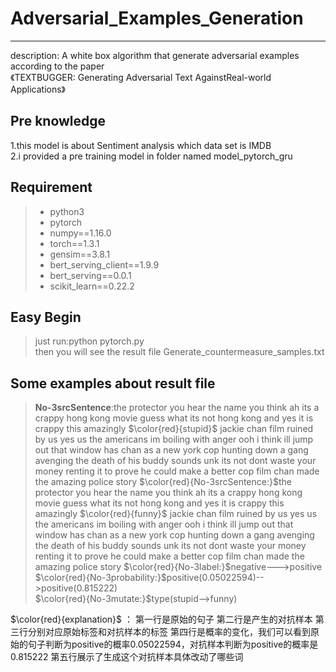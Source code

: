 # Adversarial_Examples_Generation 

------

description:  A white box algorithm that generate adversarial examples according to the paper  
《TEXTBUGGER: Generating Adversarial Text AgainstReal-world Applications》

## Pre knowledge
1.this model is about Sentiment analysis which data set is IMDB  
2.i provided a pre training model in folder named model_pytorch_gru
## Requirement
> * python3
> * pytorch
> * numpy==1.16.0
> * torch==1.3.1
> * gensim==3.8.1
> * bert_serving_client==1.9.9
> * bert_serving==0.0.1
> * scikit_learn==0.22.2

## Easy Begin
> just run:python pytorch.py  
then you will see the result file Generate_countermeasure_samples.txt

## Some examples about result file
>**No-3srcSentence**:the protector you hear the name you think ah its a crappy hong kong movie guess what its not hong kong and yes it is crappy this amazingly $\color{red}{stupid}$ jackie chan film ruined by us yes us the americans im boiling with anger ooh i think ill jump out that window has chan as a new york cop hunting down a gang avenging the death of his buddy sounds unk its not dont waste your money renting it to prove he could make a better cop film chan made the amazing police story 
$\color{red}{No-3srcSentence:}$the protector you hear the name you think ah its a crappy hong kong movie guess what its not hong kong and yes it is crappy this amazingly $\color{red}{funny}$ jackie chan film ruined by us yes us the americans im boiling with anger ooh i think ill jump out that window has chan as a new york cop hunting down a gang avenging the death of his buddy sounds unk its not dont waste your money renting it to prove he could make a better cop film chan made the amazing police story
$\color{red}{No-3label:}$negative--->positive
$\color{red}{No-3probability:}$positive(0.05022594)-->positive(0.815222)    
$\color{red}{No-3mutate:}$type(stupid-->funny)

$\color{red}{explanation}$ ：
第一行是原始的句子
第二行是产生的对抗样本
第三行分别对应原始标签和对抗样本的标签
第四行是概率的变化，我们可以看到原始的句子判断为positive的概率0.05022594，对抗样本判断为positive的概率是0.815222
第五行展示了生成这个对抗样本具体改动了哪些词
